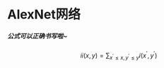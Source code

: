 # AlexNet网络

##### 公式可以正确书写啦~  
  
$$
i i(x, y)=\sum_{x^{\prime} \leqslant x, y^{\prime}\leqslant y} i\left(x^{\prime}, y^{\prime}\right)
$$